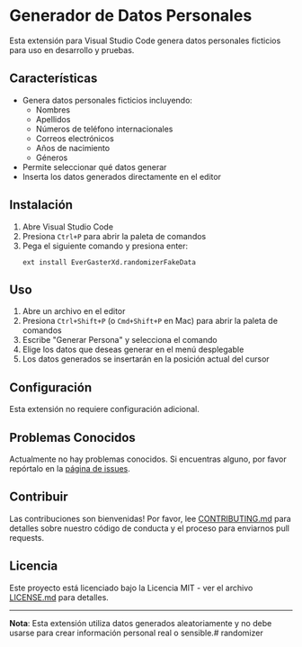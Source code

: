# Generador de Datos Personales

Esta extensión para Visual Studio Code genera datos personales ficticios para uso en desarrollo y pruebas.

## Características

- Genera datos personales ficticios incluyendo:
  - Nombres
  - Apellidos
  - Números de teléfono internacionales
  - Correos electrónicos
  - Años de nacimiento
  - Géneros
- Permite seleccionar qué datos generar
- Inserta los datos generados directamente en el editor

## Instalación

1. Abre Visual Studio Code
2. Presiona `Ctrl+P` para abrir la paleta de comandos
3. Pega el siguiente comando y presiona enter:
   ```
   ext install EverGasterXd.randomizerFakeData
   ```

## Uso

1. Abre un archivo en el editor
2. Presiona `Ctrl+Shift+P` (o `Cmd+Shift+P` en Mac) para abrir la paleta de comandos
3. Escribe "Generar Persona" y selecciona el comando
4. Elige los datos que deseas generar en el menú desplegable
5. Los datos generados se insertarán en la posición actual del cursor

## Configuración

Esta extensión no requiere configuración adicional.

## Problemas Conocidos

Actualmente no hay problemas conocidos. Si encuentras alguno, por favor repórtalo en la [página de issues](https://github.com/tu-usuario/generador-datos-personales/issues).

## Contribuir

Las contribuciones son bienvenidas! Por favor, lee [CONTRIBUTING.md](CONTRIBUTING.md) para detalles sobre nuestro código de conducta y el proceso para enviarnos pull requests.

## Licencia
Este proyecto está licenciado bajo la Licencia MIT - ver el archivo [LICENSE.md](LICENSE.md) para detalles.


---

**Nota**: Esta extensión utiliza datos generados aleatoriamente y no debe usarse para crear información personal real o sensible.# randomizer
